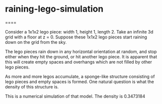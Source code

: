 # raining-lego-simulation

====

Consider a 1x1x2 lego piece: width 1, height 1, length 2. Take an infinite 3d grid with a floor at z = 0. Suppose these 1x1x2 lego pieces start raining down on the grid from the sky. 

The lego pieces rain down in any horizontal orientation at random, and stop either when they hit the ground, or hit another lego piece. It is apparent that this will create empty spaces and overhangs which are not filled by other lego pieces.

As more and more legos accumulate, a sponge-like structure consisting of lego pieces and empty spaces is formed. One natural question is what the density of this structure is. 

This is a numerical simulation of that model. The density is 0.3473184
